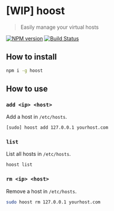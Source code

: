 # [WIP] hoost

> Easily manage your virtual hosts

[![NPM version][npm-version-image]][npm-version-url]
[![Build Status][travis-image]][travis-url]

## How to install

```sh
npm i -g hoost
```

## How to use

### `add <ip> <host>`

Add a host in `/etc/hosts`.

```sh
[sudo] hoost add 127.0.0.1 yourhost.com
```

### `list`

List all hosts in `/etc/hosts`.

```sh
hoost list
```

### `rm <ip> <host>`

Remove a host in `/etc/hosts`.

```sh
sudo hoost rm 127.0.0.1 yourhost.com
```

[npm-version-image]: https://badge.fury.io/js/hoost.svg?style=flat
[npm-version-url]: http://badge.fury.io/js/hoost
[travis-image]: https://travis-ci.org/fdaciuk/hoost.svg
[travis-url]: https://travis-ci.org/fdaciuk/hoost